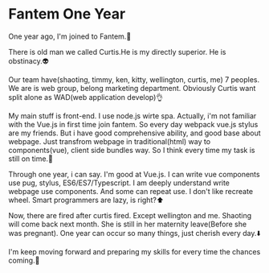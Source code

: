 # Fantem One Year

One year ago, I'm joined to Fantem.:tada:

There is old man we called Curtis.He is my directly superior. He is obstinacy.:alien:

Our team have(shaoting, timmy, ken, kitty, wellington, curtis, me) 7 peoples. We are is web group, belong marketing department. Obviously Curtis want split alone as WAD(web application develop):ok_hand:

My main stuff is front-end. I use node.js wirte spa.
Actually, i'm not familiar with the Vue.js in first time join fantem. So every day webpack vue.js stylus are my friends.
But i have good comprehensive ability, and good base about webpage. Just transfrom webpage in traditional(html) way to components(vue), client side bundles way. So I think every time my task is still on time.:construction:

Through one year, i can say. I'm good at Vue.js. I can write vue components use pug, stylus, ES6/ES7/Typescript.
I am deeply understand write webpage use components. And some can repeat use. I don't like recreate wheel. Smart programmers are lazy, is right?:arrow_up:

Now, there are fired after curtis fired. Except wellington and me. Shaoting will come back next month. She is still in her maternity leave(Before she was pregnant). One year can occur so many things, just cherish every day.:arrow_down:

I'm keep moving forward and preparing my skills for every time the chances coming.:green_heart:

